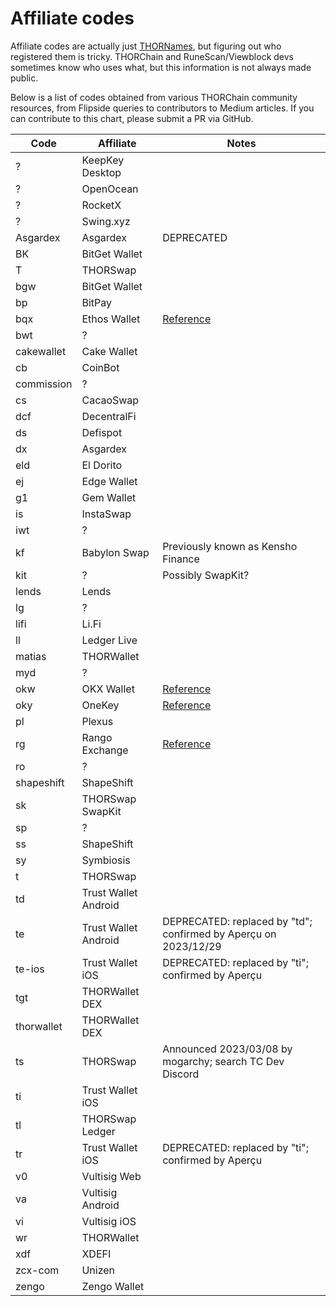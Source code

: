 # Affiliate codes

Affiliate codes are actually just [THORNames], but figuring out who registered
them is tricky.  THORChain and RuneScan/Viewblock devs sometimes know who uses
what, but this information is not always made public.

Below is a list of codes obtained from various THORChain community resources,
from Flipside queries to contributors to Medium articles.  If you can contribute
to this chart, please submit a PR via GitHub.

| Code       | Affiliate            | Notes |
| ---------- | -------------------- | ----- |
| ?          | KeepKey Desktop      | |
| ?          | OpenOcean            | |
| ?          | RocketX              | |
| ?          | Swing.xyz            | |
| Asgardex   | Asgardex             | DEPRECATED |
| BK         | BitGet Wallet        | |
| T          | THORSwap             | |
| bgw        | BitGet Wallet        | |
| bp         | BitPay               | |
| bqx        | Ethos Wallet         | [Reference][1] |
| bwt        | ?                    | |
| cakewallet | Cake Wallet          | |
| cb         | CoinBot              | |
| commission | ?                    | |
| cs         | CacaoSwap            | |
| dcf        | DecentralFi          | |
| ds         | Defispot             | |
| dx         | Asgardex             | |
| eld        | El Dorito            | |
| ej         | Edge Wallet          | |
| g1         | Gem Wallet           | |
| is         | InstaSwap            | |
| iwt        | ?                    | |
| kf         | Babylon Swap         | Previously known as Kensho Finance |
| kit        | ?                    | Possibly SwapKit? |
| lends      | Lends                | |
| lg         | ?                    | |
| lifi       | Li.Fi                | |
| ll         | Ledger Live          | |
| matias     | THORWallet           | |
| myd        | ?                    | |
| okw        | OKX Wallet           | [Reference][1] |
| oky        | OneKey               | [Reference][1] |
| pl         | Plexus               | |
| rg         | Rango Exchange       | [Reference][2] |
| ro         | ?                    | |
| shapeshift | ShapeShift           | |
| sk         | THORSwap SwapKit     | |
| sp         | ?                    | |
| ss         | ShapeShift           | |
| sy         | Symbiosis            | |
| t          | THORSwap             | |
| td         | Trust Wallet Android | |
| te         | Trust Wallet Android | DEPRECATED: replaced by "td"; confirmed by Aperçu on 2023/12/29 |
| te-ios     | Trust Wallet iOS     | DEPRECATED: replaced by "ti"; confirmed by Aperçu |
| tgt        | THORWallet DEX       | |
| thorwallet | THORWallet DEX       | |
| ts         | THORSwap             | Announced 2023/03/08 by mogarchy; search TC Dev Discord |
| ti         | Trust Wallet iOS     | |
| tl         | THORSwap Ledger      | |
| tr         | Trust Wallet iOS     | DEPRECATED: replaced by "ti"; confirmed by Aperçu |
| v0         | Vultisig Web         | |
| va         | Vultisig Android     | |
| vi         | Vultisig iOS         | |
| wr         | THORWallet           | |
| xdf        | XDEFI                | |
| zcx-com    | Unizen               | |
| zengo      | Zengo Wallet         | |

[THORNames]: https://docs.thorchain.org/how-it-works/thorchain-name-service
[1]: https://discord.com/channels/838986635756044328/1277323122147721386
[2]: https://discord.com/channels/838986635756044328/1160243572637966386
